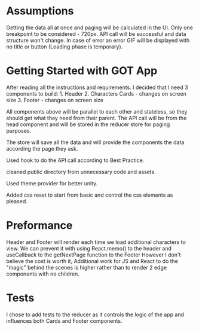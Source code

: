 
# Assumptions

Getting the data all at once and paging will be calculated in the UI.
Only one breakpoint to be considered - 720px.
API call will be successful and data structure won't change.
In case of error an error GIF will be displayed with no title or button (Loading phase is temporary).

# Getting Started with GOT App

After reading all the instructions and requirements.
I decided that I need 3 components to build:
    1. Header
    2. Characters Cards - changes on screen size
    3. Footer - changes on screen size

All components above will be parallel to each other and stateless, so they should get what they need from their parent.
The API call will be from the head component and will be stored in the reducer store for paging purposes.

The store will save all the data and will provide the components the data according the page they ask.

Used hook to do the API call according to Best Practice.

cleaned public directory from unnecessary code and assets.

Used theme provider for better unity.

Added css reset to start from basic and control the css elements as pleased.

# Preformance

Header and Footer will render each time we load additional characters to view.
We can prevent it with using React.memo() to the header and useCallback to the getNextPage function to the Footer
However I don't believe the cost is worth it, Additional work for JS and React to do the "magic" behind the scenes is higher rather than to render 2 edge components with no children.

# Tests

I chose to add tests to the reducer as it controls the logic of the app and influences both Cards and Footer components.
